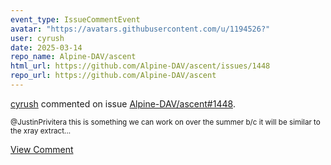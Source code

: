 ```yaml
---
event_type: IssueCommentEvent
avatar: "https://avatars.githubusercontent.com/u/1194526?"
user: cyrush
date: 2025-03-14
repo_name: Alpine-DAV/ascent
html_url: https://github.com/Alpine-DAV/ascent/issues/1448
repo_url: https://github.com/Alpine-DAV/ascent
---
```


<a href='https://github.com/cyrush' target='_blank'>cyrush</a> commented on issue <a href='https://github.com/Alpine-DAV/ascent/issues/1448' target='_blank'>Alpine-DAV/ascent#1448</a>.

<small>@JustinPrivitera this is something we can work on over the summer b/c it will be similar to the xray extract...</small>

<a href='https://github.com/Alpine-DAV/ascent/issues/1448' target='_blank'>View Comment</a>